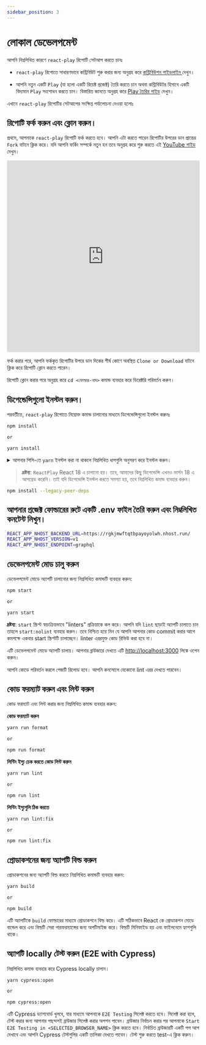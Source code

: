 ```yaml
---
sidebar_position: 3
---
```


# লোকাল ডেভেলপমেন্ট

আপনি নিম্নলিখিত কারণে `react-play` রিপোটি সেটআপ করতে চানঃ

- `react-play` রিপোতে সাধারণভাবে কন্ট্রিবিউট শুরু করার জন্য অনুগ্রহ করে [কন্ট্রিবিউশন গাইডলাইন ](https://github.com/reactplay/react-play/blob/main/CONTRIBUTING.md) দেখুন।

- আপনি নতুন একটি `Play` (যা হলো একটি রিয়েক্ট প্রজেক্ট) তৈরি করতে চান অথবা কন্ট্রিবিউটর হিসাবে একটি বিদ্যমান `Play` সংশোধন করতে চান। বিস্তারিত জানতে অনুগ্রহ করে [Play তৈরির গাইড](./How-To-Guides/how-to-create-play.md) দেখুন।

এখানে `react-play` রিপোটির সেটআপের সংক্ষিপ্ত পর্যালোচনা দেওয়া হলোঃ

## রিপোটি ফর্ক করুন এবং ক্লোন করুন।

প্রথমে, আপনাকে `react-play` রিপোটি ফর্ক করতে হবে। আপনি এটা করতে পারেন রিপোটির উপরের ডান প্রান্তের `Fork` বাটনে ক্লিক করে। যদি আপনি ফর্কিং সম্পর্কে নতুন হন তবে অনুগ্রহ করে শুরু করতে এই [YouTube গাইড](https://www.youtube.com/watch?v=h8suY-Osn8Q) দেখুন।

<iframe width="100%" height="500" src="https://www.youtube.com/embed/h8suY-Osn8Q" title="YouTube video player" frameborder="0" allow="accelerometer; autoplay; clipboard-write; encrypted-media; gyroscope; picture-in-picture" allowfullscreen></iframe>

ফর্ক করার পরে, আপনি ফর্ককৃত রিপোটির উপরে ডান দিকের শীর্ষ কোণে অবস্থিত `Clone or Download` বাটনে ক্লিক করে রিপোটি ক্লোন করতে পারেন।

রিপোটি ক্লোন করার পরে অনুগ্রহ করে `cd <ফোল্ডার-নাম>` কমান্ড ব্যবহার করে ডিরেক্টরি পরিবর্তন করুন।

## ডিপেন্ডেন্সিগুলো ইনস্টল করুন।

পরবর্তীতে, `react-play` রিপোতে নিম্নোক্ত কমান্ড চালানোর মাধ্যমে ডিপেন্ডেন্সিগুলো ইনস্টল করুনঃ

```bash
npm install

or

yarn install
```

<details>
<summary>আপনার পিসি-তে <code>yarn</code> ইনস্টল করা না থাকলে নিম্নলিখিত ধাপগুলি অনুসরণ করে ইনস্টল করুন।</summary>

**Windows**

1. আপনার কমান্ড প্রম্পটকে অ্যাডমিনিস্ট্রেটর হিসাবে খুলুন।
2. `corepack enable` লিখুন এবং enter চাপুন।
3. তারপর `npm install --global yarn` লিখুন এবং enter চাপুন।

**Linux**

1. অনুগ্রহ করে টার্মিনাল খুলে `npm install --global yarn` কমান্ডটি চালান।

**MacOS**

1. অনুগ্রহ করে টার্মিনাল খুলে `npm install --global yarn`
   অথবা
   `brew install yarn` কমান্ডটি চালান।

**অথবা প্যাকেজ ডাউনলোড করুন**

উপরে উল্লিখিত প্রক্রিয়া অনুসরণ করে Yarn ইনস্টল করতে না পারলে, আপনি সহজভাবে প্যাকেজটি ডাউনলোড করে ইনস্টল করতে পারেন। Yarn এর অফিসিয়াল ওয়েবসাইটে গিয়ে সেখানে "Alternative" সেকশনটি ভিজিট করুন; সেখানে Windows, Linux বা Mac এর জন্য Yarn ডাউনলোড করার জন্য আপনাকে ভার্সন নির্বাচন করতে বলা হবে।`https://classic.yarnpkg.com/en/docs/install#windows-stable`

</details>

> **দ্রষ্টব্য**: `ReactPlay` React 18 এ চালানো হয়। তবে, আমাদের কিছু ডিপেন্ডেন্সি এখনও ভার্সন 18 এ আপগ্রেড করেনি। তাই যদি ডিপেন্ডেন্সি ইনস্টল করতে সমস্যা হয়, তবে নিম্নলিখিত কমান্ড ব্যবহার করুন।

```bash
npm install --legacy-peer-deps
```

## আপনার প্রজেক্ট ফোল্ডারের রুটে একটি .env ফাইল তৈরি করুন এবং নিম্নলিখিত কনটেন্ট লিখুন।

```bash
REACT_APP_NHOST_BACKEND_URL=https://rgkjmwftqtbpayoyolwh.nhost.run/
REACT_APP_NHOST_VERSION=v1
REACT_APP_NHOST_ENDPOINT=graphql
```

## ডেভেলপমেন্ট মোড চালু করুন

ডেভেলপমেন্ট মোডে অ্যাপটি চালানোর জন্য নিম্নলিখিত কমান্ডটি ব্যবহার করুন:

```bash
npm start

or

yarn start
```

**দ্রষ্টব্য**: `start` স্ক্রিপ্ট স্বয়ংক্রিয়ভাবে "linters" প্রক্রিয়াকে কল করে। আপনি যদি `lint` ছাড়াই অ্যাপটি চালাতে চান তাহলে `start:nolint` ব্যবহার করুন।
তবে নিশ্চিত হয়ে নিন যে আপনি আপনার কোড commit করার আগে কমপক্ষে একবার start স্ক্রিপ্টটি চালাচ্ছেন। linter এররযুক্ত কোড রিভিউ করা হবে না।

এটি ডেভেলপমেন্ট মোডে অ্যাপটি চালায়। আপনার ব্রাউজারে দেখতে এটি [http://localhost:3000](http://localhost:3000) লিঙ্কে ওপেন করুন।

আপনি কোডে পরিবর্তন করলে পেজটি রিলোড হবে। আপনি কনসোলে যেকোনো lint এরর দেখতে পারবেন।

## কোড ফরম্যাট করুন এবং লিন্ট করুন

কোড ফরম্যাট এবং লিন্ট করার জন্য নিম্নলিখিত কমান্ড ব্যবহার করুন:

**কোড ফরম্যাট করুন**

```bash
yarn run format

or

npm run format
```

**লিন্টিং ইস্যু চেক করতে কোড লিন্ট করুন**

```bash
yarn run lint

or

npm run lint
```

**লিন্টিং ইস্যুগুলি ঠিক করতে**

```bash
yarn run lint:fix

or

npm run lint:fix
```

## প্রোডাকশনের জন্য অ্যাপটি বিল্ড করুন

প্রোডাকশনের জন্য অ্যাপটি বিল্ড করতে নিম্নলিখিত কমান্ডটি ব্যবহার করুন:

```bash
yarn build

or

npm build
```

এটি অ্যাপটিকে `build` ফোল্ডারের মাধ্যমে প্রোডাকশনে বিল্ড করে। এটি সঠিকভাবে React কে প্রোডাকশন মোডে বান্ডেল করে এবং বিল্ডটি সেরা পারফরম্যান্সের জন্য অপটিমাইজ করে। বিল্ডটি মিনিফাইড হয় এবং ফাইলনেমে হ্যাশগুলি থাকে।

## অ্যাপটি locally টেস্ট করুন (E2E with Cypress)

নিম্নলিখিত কমান্ড ব্যবহার করে Cypress locally চালান।

```bash
yarn cypress:open

or

npm cypress:open
```

এটি Cypress ড্যাশবোর্ড খুলবে, যার মাধ্যমে আপনাকে `E2E Testing` সিলেক্ট করতে হবে।
সিলেক্ট করা হলে, টেস্ট করার জন্য আপনার পছন্দসই ব্রাউজার সিলেক্ট করার অপশন পাবেন। ব্রাউজার নির্বাচন করার পর আপনাকে `Start E2E Testing in <SELECTED_BROWSER_NAME>` ক্লিক করতে হবে। নির্বাচিত ব্রাউজারটি একটি পপ আপ দেখাবে এবং আপনি Cypress টেস্টগুলির একটি তালিকা দেখতে পাবেন। টেস্ট শুরু করতে test-এ ক্লিক করুন।
